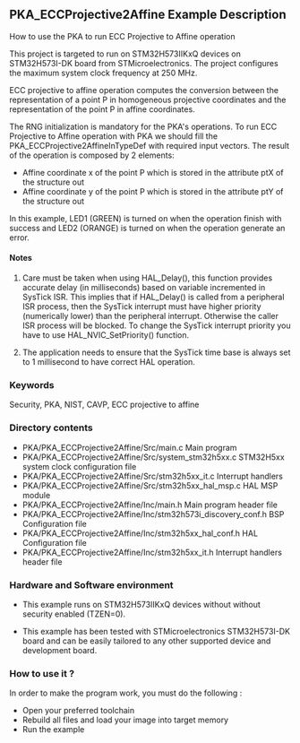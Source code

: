 ## <b>PKA_ECCProjective2Affine Example Description</b>

How to use the PKA to run ECC Projective to Affine operation

This project is targeted to run on STM32H573IIKxQ devices on STM32H573I-DK board from STMicroelectronics.
The project configures the maximum system clock frequency at 250 MHz.

ECC projective to affine operation computes the conversion between the representation of a point P in homogeneous projective coordinates
and the representation of the point P in affine coordinates.

The RNG initialization is mandatory for the PKA's operations.
To run ECC Projective to Affine operation with PKA we should fill the PKA_ECCProjective2AffineInTypeDef with required input vectors.
The result of the operation is composed by 2 elements:

 - Affine coordinate x of the point P which is stored in the attribute ptX of the structure out
 - Affine coordinate y of the point P which is stored in the attribute ptY of the structure out


In this example, LED1 (GREEN) is turned on when the operation finish with success
and LED2 (ORANGE) is turned on when the operation generate an error.

#### <b>Notes</b>

 1. Care must be taken when using HAL_Delay(), this function provides accurate delay (in milliseconds)
    based on variable incremented in SysTick ISR. This implies that if HAL_Delay() is called from
    a peripheral ISR process, then the SysTick interrupt must have higher priority (numerically lower)
    than the peripheral interrupt. Otherwise the caller ISR process will be blocked.
    To change the SysTick interrupt priority you have to use HAL_NVIC_SetPriority() function.

 2. The application needs to ensure that the SysTick time base is always set to 1 millisecond
    to have correct HAL operation.

### <b>Keywords</b>

Security, PKA, NIST, CAVP, ECC projective to affine

### <b>Directory contents</b>

  - PKA/PKA_ECCProjective2Affine/Src/main.c                  		Main program
  - PKA/PKA_ECCProjective2Affine/Src/system_stm32h5xx.c      		STM32H5xx system clock configuration file
  - PKA/PKA_ECCProjective2Affine/Src/stm32h5xx_it.c          		Interrupt handlers
  - PKA/PKA_ECCProjective2Affine/Src/stm32h5xx_hal_msp.c     		HAL MSP module
  - PKA/PKA_ECCProjective2Affine/Inc/main.h                  		Main program header file
  - PKA/PKA_ECCProjective2Affine/Inc/stm32h573i_discovery_conf.h    BSP Configuration file
  - PKA/PKA_ECCProjective2Affine/Inc/stm32h5xx_hal_conf.h    		HAL Configuration file
  - PKA/PKA_ECCProjective2Affine/Inc/stm32h5xx_it.h          		Interrupt handlers header file

### <b>Hardware and Software environment</b>

  - This example runs on STM32H573IIKxQ devices without without security enabled (TZEN=0).

  - This example has been tested with STMicroelectronics STM32H573I-DK
    board and can be easily tailored to any other supported device
    and development board.

### <b>How to use it ?</b>

In order to make the program work, you must do the following :

 - Open your preferred toolchain
 - Rebuild all files and load your image into target memory
 - Run the example

